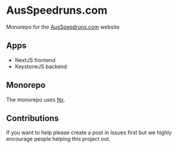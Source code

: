 # AusSpeedruns.com

Monorepo for the [AusSpeedruns.com](https://ausspeedruns.com/) website

## Apps

- NextJS frontend
- KeystoneJS backend

## Monorepo

The monorepo uses [Nx](https://nx.dev/).

## Contributions

If you want to help please create a post in Issues first but we highly encourage people helping this project out.
